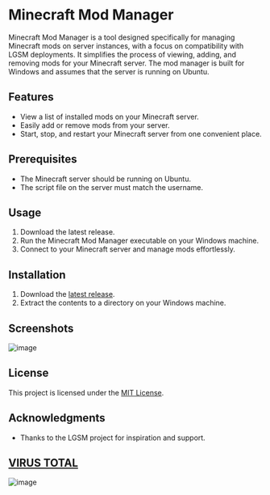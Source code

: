 # Minecraft Mod Manager

Minecraft Mod Manager is a tool designed specifically for managing Minecraft mods on server instances, with a focus on compatibility with LGSM deployments. It simplifies the process of viewing, adding, and removing mods for your Minecraft server. The mod manager is built for Windows and assumes that the server is running on Ubuntu.

## Features

- View a list of installed mods on your Minecraft server.
- Easily add or remove mods from your server.
- Start, stop, and restart your Minecraft server from one convenient place.

## Prerequisites

- The Minecraft server should be running on Ubuntu.
- The script file on the server must match the username.

## Usage

1. Download the latest release.
2. Run the Minecraft Mod Manager executable on your Windows machine.
3. Connect to your Minecraft server and manage mods effortlessly.

## Installation

1. Download the [latest release](https://github.com/SippingSizzurp/Minecraft-Server-Mod-Manager/tree/main).
2. Extract the contents to a directory on your Windows machine.

## Screenshots

![image](https://github.com/SippingSizzurp/Minecraft-Server-Mod-Manager/assets/111225194/38428b68-e3f7-4901-9189-2924aaa7b107)
<!-- Add more screenshots if needed -->

## License

This project is licensed under the [MIT License](LICENSE).

## Acknowledgments

- Thanks to the LGSM project for inspiration and support.


## [VIRUS TOTAL](https://www.virustotal.com/gui/file/cc2cb016a0be4413b3c219077a0b52e928c387eabd0cdb902f880c9b2327b0fe?nocache=1)
![image](https://github.com/SippingSizzurp/Minecraft-Server-Mod-Manager/assets/111225194/1148a42f-548b-4d6c-8a4b-26f3cc9b2425)
